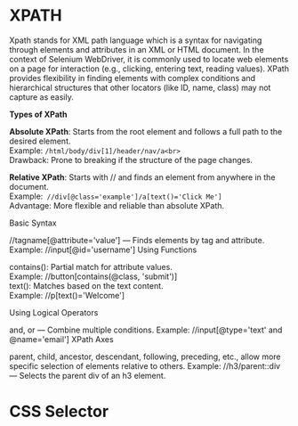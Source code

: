 # XPATH
Xpath stands for XML path language which is a syntax for navigating through elements and attributes in an XML or HTML document. In the context of Selenium WebDriver, it is commonly used to locate web elements on a page for interaction (e.g., clicking, entering text, reading values). XPath provides flexibility in finding elements with complex conditions and hierarchical structures that other locators (like ID, name, class) may not capture as easily.

**Types of XPath**

**Absolute XPath**: Starts from the root element and follows a full path to the desired element.<br>
Example: ```/html/body/div[1]/header/nav/a<br>```<br>
Drawback: Prone to breaking if the structure of the page changes.

**Relative XPath**: Starts with // and finds an element from anywhere in the document.<br>
Example:``` //div[@class='example']/a[text()='Click Me']```<br>
Advantage: More flexible and reliable than absolute XPath.

Basic Syntax

//tagname[@attribute='value'] — Finds elements by tag and attribute.
Example: //input[@id='username']
Using Functions

contains(): Partial match for attribute values.<br>
Example: //button[contains(@class, 'submit')]<br>
text(): Matches based on the text content.<br>
Example: //p[text()='Welcome']

Using Logical Operators

and, or — Combine multiple conditions.
Example: //input[@type='text' and @name='email']
XPath Axes

parent, child, ancestor, descendant, following, preceding, etc., allow more specific selection of elements relative to others.
Example: //h3/parent::div — Selects the parent div of an h3 element.

# CSS Selector